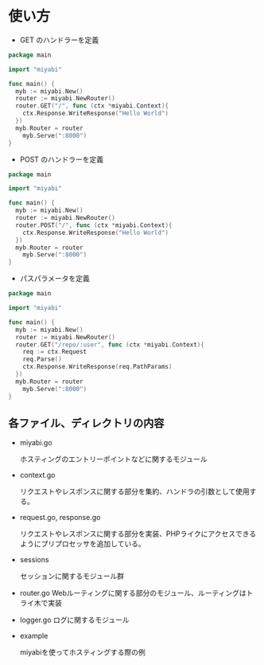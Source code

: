 # 使い方

* GET のハンドラーを定義

```Go
package main

import "miyabi"

func main() {
  myb := miyabi.New()
  router := miyabi.NewRouter()
  router.GET("/", func (ctx *miyabi.Context){
    ctx.Response.WriteResponse("Hello World")
  })
  myb.Router = router
	myb.Serve(":8000")
}
```

* POST のハンドラーを定義

```Go
package main

import "miyabi"

func main() {
  myb := miyabi.New()
  router := miyabi.NewRouter()
  router.POST("/", func (ctx *miyabi.Context){
    ctx.Response.WriteResponse("Hello World")
  })
  myb.Router = router
	myb.Serve(":8000")
}
```

* パスパラメータを定義

```Go
package main

import "miyabi"

func main() {
  myb := miyabi.New()
  router := miyabi.NewRouter()
  router.GET("/repo/:user", func (ctx *miyabi.Context){  
    req := ctx.Request
    req.Parse()
    ctx.Response.WriteResponse(req.PathParams)
  })
  myb.Router = router
	myb.Serve(":8000")
}
```


## 各ファイル、ディレクトリの内容

* miyabi.go

  ホスティングのエントリーポイントなどに関するモジュール

* context.go

  リクエストやレスポンスに関する部分を集約、ハンドラの引数として使用する。

* request.go, response.go

  リクエストやレスポンスに関する部分を実装、PHPライクにアクセスできるようにプリプロセッサを追加している。
  
* sessions
  
  セッションに関するモジュール群

* router.go
  Webルーティングに関する部分のモジュール、ルーティングはトライ木で実装

* logger.go
  ログに関するモジュール

* example

  miyabiを使ってホスティングする際の例